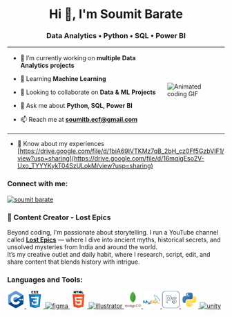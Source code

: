 <h1 align="center">Hi 👋, I'm Soumit Barate</h1>
<h3 align="center">Data Analytics • Python • SQL • Power BI</h3>
<table>
  <tr>
    <td>
      
- 🔭 I’m currently working on **multiple Data Analytics projects**
- 🌱 Learning **Machine Learning**
- 👯 Looking to collaborate on **Data & ML Projects**
- 💬 Ask me about **Python, SQL, Power BI**
- 📫 Reach me at **soumitb.ecf@gmail.com**

    </td>
    <td>
      <img
        src="https://camo.githubusercontent.com/2366b34bb903c09617990fb5fff4622f3e941349e846ddb7e73df872a9d21233/68747470733a2f2f63646e2e6472696262626c652e636f6d2f75736572732f3733303730332f73637265656e73686f74732f363538313234332f6176656e746f2e676966"
        alt="Animated coding GIF"
        width="950"
      />
    </td>
  </tr>
</table>


- 📄 Know about my experiences [https://drive.google.com/file/d/1biA69IVTKMz7qB_2bH_cz0Ff5GzbVIF1/view?usp=sharing](https://drive.google.com/file/d/16mqjgEso2V-Uxo_TYYYKykT04SzULokM/view?usp=sharing)

<h3 align="left">Connect with me:</h3>
<p align="left">
<a href="https://linkedin.com/in/soumit barate" target="blank"><img align="center" src="https://raw.githubusercontent.com/rahuldkjain/github-profile-readme-generator/master/src/images/icons/Social/linked-in-alt.svg" alt="soumit barate" height="30" width="40" /></a>
</p>

<h3 align="left">🎥 Content Creator - Lost Epics</h3>
<p align="left">
Beyond coding, I'm passionate about storytelling. I run a YouTube channel called <a href="https://www.youtube.com/@LostEpics" target="_blank"><strong>Lost Epics</strong></a> — where I dive into ancient myths, historical secrets, and unsolved mysteries from India and around the world. 
<br>It’s my creative outlet and daily habit, where I research, script, edit, and share content that blends history with intrigue. 
</p>

<h3 align="left">Languages and Tools:</h3>
<p align="left"> <a href="https://www.w3schools.com/cpp/" target="_blank" rel="noreferrer"> <img src="https://raw.githubusercontent.com/devicons/devicon/master/icons/cplusplus/cplusplus-original.svg" alt="cplusplus" width="40" height="40"/> </a> <a href="https://www.w3schools.com/css/" target="_blank" rel="noreferrer"> <img src="https://raw.githubusercontent.com/devicons/devicon/master/icons/css3/css3-original-wordmark.svg" alt="css3" width="40" height="40"/> </a> <a href="https://www.figma.com/" target="_blank" rel="noreferrer"> <img src="https://www.vectorlogo.zone/logos/figma/figma-icon.svg" alt="figma" width="40" height="40"/> </a> <a href="https://www.w3.org/html/" target="_blank" rel="noreferrer"> <img src="https://raw.githubusercontent.com/devicons/devicon/master/icons/html5/html5-original-wordmark.svg" alt="html5" width="40" height="40"/> </a> <a href="https://www.adobe.com/in/products/illustrator.html" target="_blank" rel="noreferrer"> <img src="https://www.vectorlogo.zone/logos/adobe_illustrator/adobe_illustrator-icon.svg" alt="illustrator" width="40" height="40"/> </a> <a href="https://www.mongodb.com/" target="_blank" rel="noreferrer"> <img src="https://raw.githubusercontent.com/devicons/devicon/master/icons/mongodb/mongodb-original-wordmark.svg" alt="mongodb" width="40" height="40"/> </a> <a href="https://www.mysql.com/" target="_blank" rel="noreferrer"> <img src="https://raw.githubusercontent.com/devicons/devicon/master/icons/mysql/mysql-original-wordmark.svg" alt="mysql" width="40" height="40"/> </a> <a href="https://www.photoshop.com/en" target="_blank" rel="noreferrer"> <img src="https://raw.githubusercontent.com/devicons/devicon/master/icons/photoshop/photoshop-line.svg" alt="photoshop" width="40" height="40"/> </a> <a href="https://www.python.org" target="_blank" rel="noreferrer"> <img src="https://raw.githubusercontent.com/devicons/devicon/master/icons/python/python-original.svg" alt="python" width="40" height="40"/> </a> <a href="https://unity.com/" target="_blank" rel="noreferrer"> <img src="https://www.vectorlogo.zone/logos/unity3d/unity3d-icon.svg" alt="unity" width="40" height="40"/> </a> </p>

